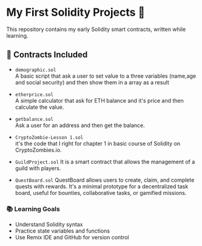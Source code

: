 # My First Solidity Projects 🧠

This repository contains my early Solidity smart contracts, written while learning.

## 📜 Contracts Included

- `demographic.sol`  
  A basic script that ask a user to set value to a three variables (name,age and social security) and then show them in a array as a result

- `etherprice.sol`  
  A simple calculator that ask for ETH balance and it's price and then calculate the value.

- `getbalance.sol`  
  Ask a user for an address and then get the balance.

- `CryptoZombie-Lesson 1.sol`  
  it's the code that I right for chapter 1 in basic course of Solidity on CryptoZombies.io.
 

- `GuildProject.sol`
  It is a smart contract that allows the management of a guild with players.

  
- `QuestBoard.sol`
  QuestBoard allows users to create, claim, and complete quests with rewards. It's a minimal prototype for a decentralized task board, useful for bounties, collaborative tasks, or gamified missions.

  




### 📚 Learning Goals

- Understand Solidity syntax
- Practice state variables and functions
- Use Remix IDE and GitHub for version control
